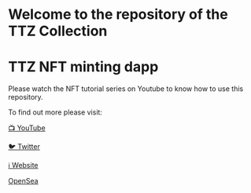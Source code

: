 # Welcome to the repository of the TTZ Collection

# TTZ NFT minting dapp 

Please watch the NFT tutorial series on Youtube to know how to use this repository.


To find out more please visit:

[📺 YouTube](https://www.youtube.com/channel/UChZR16e1XwZXy2yrk_8ymFg)

[🐦 Twitter](https://twitter.com/balt1794)

[ℹ️ Website](https://www.devbalt.com)

[OpenSea](https://opensea.io/collection/much-exclusive-doge-yacht-club)

